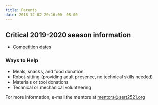 ```yaml
---
title: Parents
date: 2018-12-02 20:16:00 -08:00
---
```


## Critical 2019-2020 season information

* [Competition dates](https://docs.google.com/document/d/1XJe2aYJk-a-o9i947J_RUGdN2y41qXe9DLm2KhUBJ-U/edit)

### Ways to Help

* Meals, snacks, and food donation
* Robot-sitting (providing adult presence, no technical skills needed)
* Materials or tool donations
* Technical or mechanical volunteering

For more information, e-mail the mentors at mentors@sert2521.org

